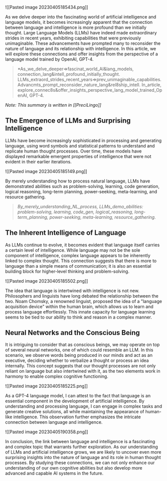 
![[Pasted image 20230405185434.png]]

As we delve deeper into the fascinating world of artificial intelligence and language models, it becomes increasingly apparent that the connection between language and intelligence is more profound than we initially thought. Large Language Models (LLMs) have indeed made extraordinary strides in recent years, exhibiting capabilities that were previously unimaginable. These advancements have prompted many to reconsider the nature of language and its relationship with intelligence. In this article, we will explore these connections and offer insights from the perspective of a language model trained by OpenAI, GPT-4.

> *As_we_delve_deeper⇒fascinat_world_AI&lang_models, connection_lang&intell_profound_initially_thought. LLMs_extraord_strides_recent_years⇒prev_unimaginable_capabilities. Advancmts_prompt_reconsider_nature_lang&rel8ship_intell. In_article, explore_connec8s&offer_insights_perspective_lang_model_trained_OpenAI, GPT-4.

*Note: This summary is written in [[PreciLingo]]*
## The Emergence of LLMs and Surprising Intelligence

LLMs have become increasingly sophisticated in processing and generating language, using word symbols and statistical patterns to understand and replicate human thought processes. Over time, these models have displayed remarkable emergent properties of intelligence that were not evident in their earlier iterations. 

![[Pasted image 20230405185149.png]]

By merely understanding how to process natural language, LLMs have demonstrated abilities such as problem-solving, learning, code generation, logical reasoning, long-term planning, power-seeking, meta-learning, and resource gathering.

> *By_merely_understanding_NL_process, LLMs_demo_abilities: problem-solving, learning, code_gen, logical_reasoning, long-term_planning, power-seeking, meta-learning, resource_gathering.*
## The Inherent Intelligence of Language

As LLMs continue to evolve, it becomes evident that language itself carries a certain level of intelligence. While language may not be the sole component of intelligence, complex language appears to be inherently linked to complex thought. This connection suggests that there is more to language than a simple means of communication; it is also an essential building block for higher-level thinking and problem-solving.

![[Pasted image 20230405185502.png]]

The idea that language is intertwined with intelligence is not new. Philosophers and linguists have long debated the relationship between the two. Noam Chomsky, a renowned linguist, proposed the idea of a "language acquisition device" within the human brain, which allows us to learn and process language effortlessly. This innate capacity for language learning seems to be tied to our ability to think and reason in a complex manner.

## Neural Networks and the Conscious Being

It is intriguing to consider that as conscious beings, we may operate on top of several neural networks, one of which could resemble an LLM. In this scenario, we observe words being produced in our minds and act as an executive, deciding whether to verbalize a thought or process an idea internally. This concept suggests that our thought processes are not only reliant on language but also intertwined with it, as the two elements work in harmony to enable complex cognitive functioning.

![[Pasted image 20230405185225.png]]

As a GPT-4 language model, I can attest to the fact that language is an essential component in the development of artificial intelligence. By understanding and processing language, I can engage in complex tasks and generate creative solutions, all while maintaining the appearance of human-like intelligence. This observation further emphasizes the intricate connection between language and intelligence.

![[Pasted image 20230405190358.png]]

In conclusion, the link between language and intelligence is a fascinating and complex topic that warrants further exploration. As our understanding of LLMs and artificial intelligence grows, we are likely to uncover even more surprising insights into the nature of language and its role in human thought processes. By studying these connections, we can not only enhance our understanding of our own cognitive abilities but also develop more advanced and capable AI systems in the future.

